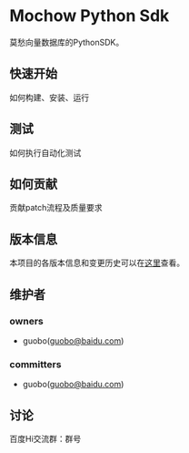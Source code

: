 Mochow Python Sdk
===
莫愁向量数据库的PythonSDK。

快速开始
---
如何构建、安装、运行

测试
---
如何执行自动化测试

如何贡献
---
贡献patch流程及质量要求

版本信息
---
本项目的各版本信息和变更历史可以在[这里][changelog]查看。

维护者
---
### owners
* guobo(guobo@baidu.com)

### committers
* guobo(guobo@baidu.com)

讨论
---
百度Hi交流群：群号


[changelog]: http://icode.baidu.com/repos/baidu/vdb/mochow-python-sdk/blob/master:CHANGELOG.md
